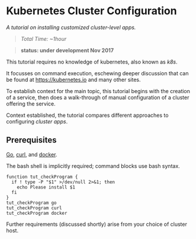 # Kubernetes Cluster Configuration

_A tutorial on installing customized cluster-level apps._

> _Total Time: ~1hour_

> __status: under development Nov 2017__

This tutorial requires no knowledge of kubernetes,
also known as _k8s_.

It focusses on command execution, eschewing deeper
discussion that can be found at https://kubernetes.io
and many other sites.

To establish context for the main topic, this tutorial
begins with the creation of a service, then does a
walk-through of manual configuration of a cluster
offering the service.

Context established, the tutorial compares different
approaches to configuring _cluster apps_.

## Prerequisites

[Go]: https://golang.org/doc/install
[curl]: https://github.com/curl/curl
[docker]: https://docs.docker.com/engine/installation/linux/docker-ce/ubuntu

[Go], [curl], and [docker].

The bash shell is implicitly required;
command blocks use bash syntax.

<!-- @checkPrerequisites @env @test -->
```
function tut_checkProgram {
  if ! type -P "$1" >/dev/null 2>&1; then
    echo Please install $1
  fi
}
tut_checkProgram go
tut_checkProgram curl
tut_checkProgram docker
```

Further requirements (discussed shortly) arise from
your choice of cluster host.
